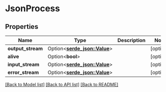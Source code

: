# JsonProcess

## Properties

Name | Type | Description | Notes
------------ | ------------- | ------------- | -------------
**output_stream** | Option<[**serde_json::Value**](.md)> |  | [optional]
**alive** | Option<**bool**> |  | [optional]
**input_stream** | Option<[**serde_json::Value**](.md)> |  | [optional]
**error_stream** | Option<[**serde_json::Value**](.md)> |  | [optional]

[[Back to Model list]](../README.md#documentation-for-models) [[Back to API list]](../README.md#documentation-for-api-endpoints) [[Back to README]](../README.md)



